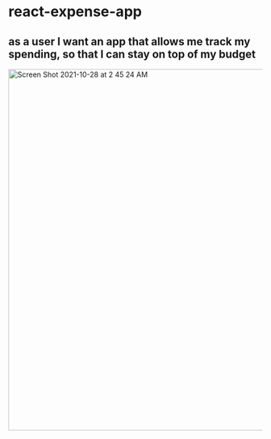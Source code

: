 # react-expense-app

## as a user I want an app that allows me track my spending, so that I can stay on top of my budget 

<img width="715" alt="Screen Shot 2021-10-28 at 2 45 24 AM" src="https://user-images.githubusercontent.com/62962138/139167262-659bda1e-89f0-4014-b9e2-c205daeb849f.png">

